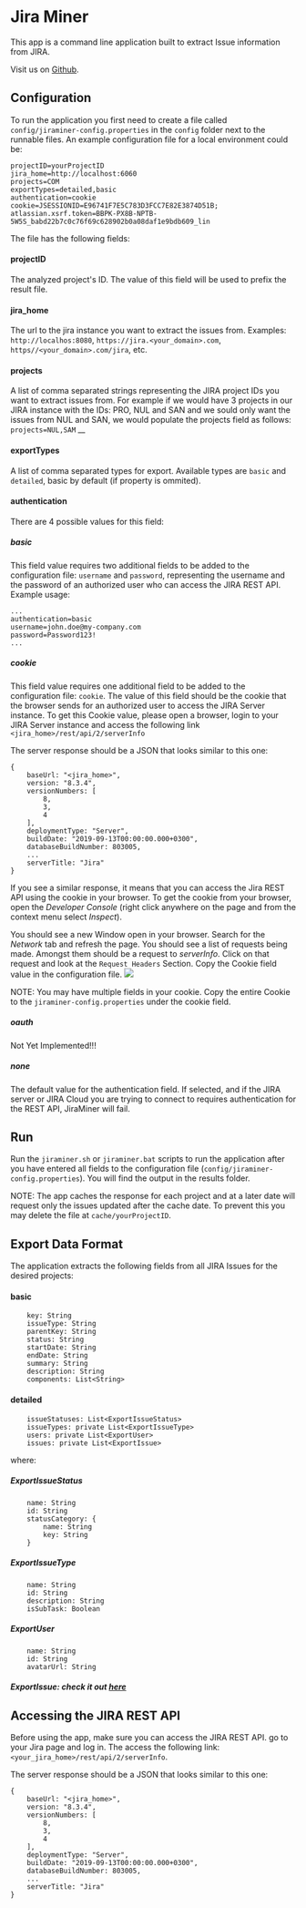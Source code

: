# Jira Miner
This app is a command line application built to extract Issue information from JIRA. 

Visit us on [Github](https://github.com/dxworks/jira-miner).

## Configuration
To run the application you first need to create a file called `config/jiraminer-config.properties` in the `config` folder next to the runnable files.
An example configuration file for a local environment could be:
```$xslt
projectID=yourProjectID
jira_home=http://localhost:6060
projects=COM
exportTypes=detailed,basic
authentication=cookie
cookie=JSESSIONID=E96741F7E5C783D3FCC7E82E3874D51B; atlassian.xsrf.token=BBPK-PX8B-NPTB-5W5S_babd22b7c0c76f69c628902b0a08daf1e9bdb609_lin
```

The file has the following fields:

#### projectID
The analyzed project's ID. The value of this field will be used to prefix the result file.

#### jira_home
The url to the jira instance you want to extract the issues from. Examples: `http://localhos:8080`, `https://jira.<your_domain>.com`, `https//<your_domain>.com/jira`, etc.

#### projects
A list of comma separated strings representing the JIRA project IDs you want to extract issues from. For example if we would have 3 projects in our JIRA instance with the IDs: PRO, NUL and SAN and we sould only want the issues from NUL and SAN, we would populate the projects field as follows: 
`projects=NUL,SAM`
__
#### exportTypes
A list of comma separated types for export. Available types are `basic` and `detailed`, basic by default (if property is ommited). 

#### authentication
There are 4 possible values for this field:

##### basic
This field value requires two additional fields to be added to the configuration file: `username` and `password`, representing the username and the password of an authorized user who can access the JIRA REST API.
Example usage: 
```$xslt
...
authentication=basic
username=john.doe@my-company.com
password=Password123!
...
```

##### cookie
This field value requires one additional field to be added to the configuration file: `cookie`. The value of this field should be the cookie that the browser sends for an authorized user to access the JIRA Server instance.
To get this Cookie value, please open a browser, login to your JIRA Server instance and access the following link `<jira_home>/rest/api/2/serverInfo`

The server response should be a JSON that looks similar to this one:
```$xslt
{
    baseUrl: "<jira_home>",
    version: "8.3.4",
    versionNumbers: [
        8,
        3,
        4
    ],
    deploymentType: "Server",
    buildDate: "2019-09-13T00:00:00.000+0300",
    databaseBuildNumber: 803005,
    ...
    serverTitle: "Jira"
}
```

If you see a similar response, it means that you can access the Jira REST API using the cookie in your browser.
To get the cookie from your browser, open the _Developer Console_ (right click anywhere on the page and from the context menu select _Inspect_).

You should see a new Window open in your browser. Search for the _Network_ tab and refresh the page. You should see a list of requests being made.
Amongst them should be a request to _serverInfo_. Click on that request and look at the `Request Headers` Section. Copy the Cookie field value in the configuration file. 
![](docs/jiraminer-cookie.jpg)

NOTE: You may have multiple fields in your cookie. Copy the entire Cookie to the `jiraminer-config.properties` under the cookie field.

##### oauth
Not Yet Implemented!!!
##### none
The default value for the authentication field. If selected, and if the JIRA server or JIRA Cloud you are trying to connect to requires authentication for the REST API, JiraMiner will fail.


## Run
Run the `jiraminer.sh` or `jiraminer.bat` scripts to run the application after you have entered all fields to the configuration file (`config/jiraminer-config.properties`). You will find the output in the results folder.

NOTE: The app caches the response for each project and at a later date will request only the issues updated after the cache date. To prevent this you may delete the file at `cache/yourProjectID`. 

## Export Data Format
The application extracts the following fields from all JIRA Issues for the desired projects:

#### basic
```     
    key: String
    issueType: String
    parentKey: String
    status: String
    startDate: String
    endDate: String
    summary: String
    description: String
    components: List<String>
``` 

#### detailed
```     
    issueStatuses: List<ExportIssueStatus>
    issueTypes: private List<ExportIssueType>
    users: private List<ExportUser>
    issues: private List<ExportIssue> 
```
where:

##### ExportIssueStatus
```
    name: String
    id: String
    statusCategory: {
        name: String
        key: String
    }
```
##### ExportIssueType
```
    name: String
    id: String
    description: String
    isSubTask: Boolean
```
##### ExportUser
```
    name: String
    id: String
    avatarUrl: String
```
##### ExportIssue: check it out [here](https://github.com/dxworks/jira-miner/blob/master/src/main/java/org/dxworks/jiraminer/export/ExportIssue.java)

## Accessing the JIRA REST API
Before using the app, make sure you can access the JIRA REST API. go to your Jira page and log in. The access the following link:
`<your_jira_home>/rest/api/2/serverInfo`.

The server response should be a JSON that looks similar to this one:
```$xslt
{
    baseUrl: "<jira_home>",
    version: "8.3.4",
    versionNumbers: [
        8,
        3,
        4
    ],
    deploymentType: "Server",
    buildDate: "2019-09-13T00:00:00.000+0300",
    databaseBuildNumber: 803005,
    ...
    serverTitle: "Jira"
}
```
